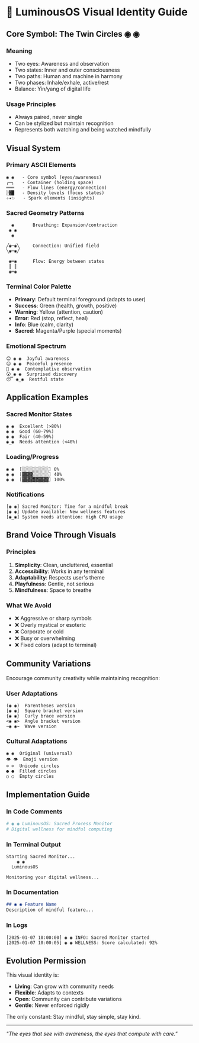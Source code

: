 # 🎨 LuminousOS Visual Identity Guide

## Core Symbol: The Twin Circles ◉ ◉

### Meaning
- Two eyes: Awareness and observation
- Two states: Inner and outer consciousness  
- Two paths: Human and machine in harmony
- Two phases: Inhale/exhale, active/rest
- Balance: Yin/yang of digital life

### Usage Principles
- Always paired, never single
- Can be stylized but maintain recognition
- Represents both watching and being watched mindfully

## Visual System

### Primary ASCII Elements
```
◉ ◉   - Core symbol (eyes/awareness)
╭─╮   - Container (holding space)
═══   - Flow lines (energy/connection)
░▓█   - Density levels (focus states)
✧✦✨   - Spark elements (insights)
```

### Sacred Geometry Patterns
```
  ◉       Breathing: Expansion/contraction
 ◉ ◉      
  ◉       

╱◉─◉╲     Connection: Unified field
╲◉─◉╱     

 ◉═◉      Flow: Energy between states
 ║ ║
 ◉═◉
```

### Terminal Color Palette
- **Primary**: Default terminal foreground (adapts to user)
- **Success**: Green (health, growth, positive)
- **Warning**: Yellow (attention, caution)
- **Error**: Red (stop, reflect, heal)
- **Info**: Blue (calm, clarity)
- **Sacred**: Magenta/Purple (special moments)

### Emotional Spectrum
```
😊 ◉ ◉  Joyful awareness
😌 ◉ ◉  Peaceful presence
🤔 ◉ ◉  Contemplative observation
😮 ◉ ◉  Surprised discovery
😴 ◉_◉  Restful state
```

## Application Examples

### Sacred Monitor States
```
◉ ◉  Excellent (>80%)
◉ ◉  Good (60-79%)
◉ ◉  Fair (40-59%)
◉_◉  Needs attention (<40%)
```

### Loading/Progress
```
◉ ◉  [░░░░░░░░░░] 0%
◉ ◉  [▓▓▓▓░░░░░░] 40%
◉ ◉  [▓▓▓▓▓▓▓▓▓▓] 100%
```

### Notifications
```
[◉ ◉] Sacred Monitor: Time for a mindful break
[◉ ◉] Update available: New wellness features
[◉_◉] System needs attention: High CPU usage
```

## Brand Voice Through Visuals

### Principles
1. **Simplicity**: Clean, uncluttered, essential
2. **Accessibility**: Works in any terminal
3. **Adaptability**: Respects user's theme
4. **Playfulness**: Gentle, not serious
5. **Mindfulness**: Space to breathe

### What We Avoid
- ❌ Aggressive or sharp symbols
- ❌ Overly mystical or esoteric
- ❌ Corporate or cold
- ❌ Busy or overwhelming
- ❌ Fixed colors (adapt to terminal)

## Community Variations

Encourage community creativity while maintaining recognition:

### User Adaptations
```
(◉ ◉)  Parentheses version
[◉ ◉]  Square bracket version
{◉ ◉}  Curly brace version
<◉ ◉>  Angle bracket version
~◉ ◉~  Wave version
```

### Cultural Adaptations
```
◉ ◉  Original (universal)
👁️ 👁️  Emoji version
⊙ ⊙  Unicode circles
● ●  Filled circles
○ ○  Empty circles
```

## Implementation Guide

### In Code Comments
```python
# ◉ ◉ LuminousOS: Sacred Process Monitor
# Digital wellness for mindful computing
```

### In Terminal Output
```
Starting Sacred Monitor...
    ◉ ◉
  LuminousOS
  
Monitoring your digital wellness...
```

### In Documentation
```markdown
## ◉ ◉ Feature Name
Description of mindful feature...
```

### In Logs
```
[2025-01-07 10:00:00] ◉ ◉ INFO: Sacred Monitor started
[2025-01-07 10:00:05] ◉ ◉ WELLNESS: Score calculated: 92%
```

## Evolution Permission

This visual identity is:
- **Living**: Can grow with community needs
- **Flexible**: Adapts to contexts
- **Open**: Community can contribute variations
- **Gentle**: Never enforced rigidly

The only constant: Stay mindful, stay simple, stay kind.

---

*"The eyes that see with awareness, the eyes that compute with care."*